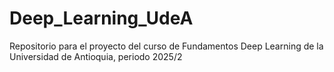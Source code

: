 # Deep_Learning_UdeA
Repositorio para el proyecto del curso de Fundamentos Deep Learning de la Universidad de Antioquia, periodo 2025/2
